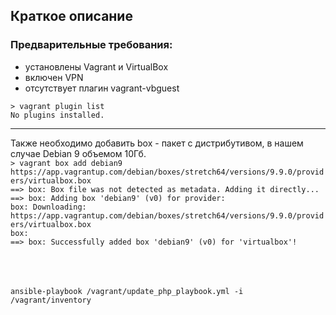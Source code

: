 ## Краткое описание

### Предварительные требования:
- установлены Vagrant и VirtualBox
- включен VPN 
- отсутствует плагин vagrant-vbguest

`> vagrant plugin list`  
`No plugins installed.`
<hr>

Также необходимо добавить box - пакет с дистрибутивом, в нашем случае Debian 9 объемом 10Гб.  
`> vagrant box add debian9 https://app.vagrantup.com/debian/boxes/stretch64/versions/9.9.0/providers/virtualbox.box`  
`==> box: Box file was not detected as metadata. Adding it directly...`  
`==> box: Adding box 'debian9' (v0) for provider:`  
    `box: Downloading: https://app.vagrantup.com/debian/boxes/stretch64/versions/9.9.0/providers/virtualbox.box`  
    `box:`  
`==> box: Successfully added box 'debian9' (v0) for 'virtualbox'!`  
<br>
<br>
<br>

`ansible-playbook /vagrant/update_php_playbook.yml -i /vagrant/inventory`
